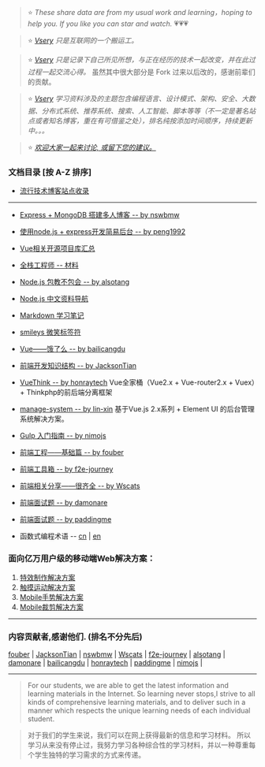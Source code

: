 > :star: _These share data are from my usual work and learning，hoping to help you. If you like you can star and watch._ :heartpulse::heartpulse::heartpulse: 

> :star: _[Vsery](https://gitee.com/vsery/learning) 只是互联网的一个搬运工。_

> :star: _[Vsery](https://gitee.com/vsery/learning) 
只是记录下自己所见所想，与正在经历的技术一起改变，并在此过过程一起交流心得。_ 虽然其中很大部分是 Fork 过来以后改的，感谢前辈们的贡献。

> :star: _[Vsery](https://gitee.com/vsery/learning) 学习资料涉及的主题包含编程语言、设计模式、架构、安全、大数据、分布式系统、推荐系统、搜索、人工智能、脚本等等（不一定是著名站点或者知名博客，重在有可借鉴之处），排名纯按添加时间顺序，持续更新中。。。_

> :star: _[欢迎大家一起来讨论, 或留下您的建议。](https://gitee.com/vsery/learning/issues/new)_

### 文档目录 [按 A-Z 排序]

* [流行技术博客站点收录](/blog/README.md)

***


* [Express + MongoDB 搭建多人博客 -- by nswbmw](/blogs/README.md)
* [使用node.js + express开发简易后台 -- by peng1992](/express/README.md)
* [Vue相关开源项目库汇总](/vue/README.md)
* [全栈工程师 -- 材料](/full-stack/README.md)
* [Node.js 包教不包会 -- by alsotang](/node-books/README.md)
* [Node.js 中文资料导航](/node-link/README.md)
* [Markdown 学习笔记](/markdown/README.md)
* [smileys 微笑标签符](/smileys/README.md)
* [Vue——饿了么 -- by bailicangdu](https://github.com/bailicangdu/vue2-elm/)
* [前端开发知识结构 -- by JacksonTian](/frontend-knowledge-structure/README.md)
* [VueThink -- by honraytech](https://github.com/honraytech/VueThink)
Vue全家桶（Vue2.x + Vue-router2.x + Vuex）+ Thinkphp的前后端分离框架
* [manage-system -- by lin-xin](https://github.com/lin-xin/manage-system/)
基于Vue.js 2.x系列 + Element UI 的后台管理系统解决方案。
* [Gulp 入门指南 -- by nimojs](https://github.com/nimojs/gulp-book)
* [前端工程——基础篇 -- by fouber](https://github.com/fouber/blog)
* [前端工具箱 -- by f2e-journey](/tool/README.md)
* [前端相关分享——很齐全 -- by Wscats](/frontend-share/README.md)
* [前端面试题 -- by damonare ](/subject/README.md)
* [前端面试题 -- by paddingme](https://github.com/paddingme/Front-end-Web-Development-Interview-Question)

* 函数式编程术语 -- [cn](https://github.com/shfshanyue/fp-jargon-zh) |
[en](https://github.com/hemanth/functional-programming-jargon)

### 面向亿万用户级的移动端Web解决方案：
1. [特效制作解决方案](http://alloyteam.github.io/AlloyTouch/transformjs/)
2. [触摸运动解决方案](https://github.com/AlloyTeam/AlloyTouch)
3. [Mobile手势解决方案](https://github.com/AlloyTeam/AlloyFinger)
4. [Mobile裁剪解决方案](https://github.com/AlloyTeam/AlloyFinger/tree/master/alloy_crop)

***

### 内容贡献者,感谢他们. (排名不分先后)
[fouber](https://github.com/fouber) |
[JacksonTian](https://github.com/JacksonTian) |
[nswbmw](https://github.com/nswbmw) |
[Wscats](https://github.com/Wscats) |
[f2e-journey](https://github.com/f2e-journey) |
[alsotang](https://github.com/alsotang) |
[damonare](https://github.com/damonare) |
[bailicangdu](https://github.com/bailicangdu) |
[honraytech](https://github.com/honraytech) |
[paddingme](https://github.com/paddingme) |
[nimojs](https://github.com/nimojs) |

***

> For our students, we are able to get the latest information and learning materials in the Internet.
So learning never stops,I strive to all kinds of comprehensive learning materials, and to deliver such in a manner which respects the unique learning needs of each individual student.

> 对于我们的学生来说，我们可以在网上获得最新的信息和学习材料。
所以学习从来没有停止过，我努力学习各种综合性的学习材料，并以一种尊重每个学生独特的学习需求的方式来传递。
